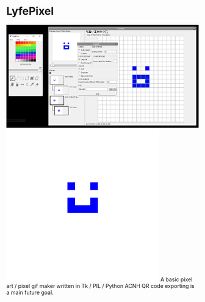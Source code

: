 # LyfePixel
![LyfePixel](assets/LyfePixel.jpg)
![Smile](assets/test.gif)
 A basic pixel art / pixel gif maker written in Tk / PIL / Python
 ACNH QR code exporting is a main future goal.